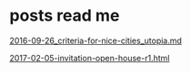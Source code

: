 

posts read me
===

[2016-09-26_criteria-for-nice-cities_utopia.md ]( https://theoarmour.github.io/posts/2016-09-26_criteria-for-nice-cities_utopia.md )

[ 2017-02-05-invitation-open-house-r1.html ]( https://theoarmour.github.io/posts/2017-02-05-invitation-open-house-r1.html )